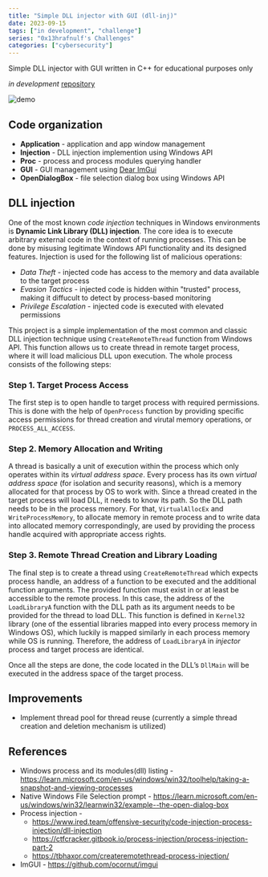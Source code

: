 ```yaml
---
title: "Simple DLL injector with GUI (dll-inj)"
date: 2023-09-15
tags: ["in development", "challenge"]
series: "0x13hrafnulf's Challenges"
categories: ["cybersecurity"]
---
```


Simple DLL injector with GUI written in C++ for educational purposes only

*in development* [repository](https://github.com/0x5bjorn/dll-inj)

![demo](images/posts-media/dll-inj/demo.gif)

## Code organization

- **Application** - application and app window management
- **Injection** - DLL injection implemention using Windows API
- **Proc** - process and process modules querying handler
- **GUI** - GUI management using [Dear ImGui](https://github.com/ocornut/imgui)
- **OpenDialogBox** - file selection dialog box using Windows API

## DLL injection

One of the most known *code injection* techniques in Windows environments is **Dynamic Link Library (DLL) injection**. The core idea is to execute arbitrary external code in the context of running processes. This can be done by misusing legitimate Windows API functionality and its designed features. Injection is used for the following list of malicious operations:

- *Data Theft* - injected code has access to the memory and data available to the target process
- *Evasion Tactics* - injected code is hidden within "trusted" process, making it diffucult to detect by process-based monitoring
- *Privilege Escalation* - injected code is executed with elevated permissions

This project is a simple implementation of the most common and classic DLL injection technique using `CreateRemoteThread` function from Windows API. This function allows us to create thread in remote target process, where it will load malicious DLL upon execution. The whole process consists of the following steps:

### Step 1. Target Process Access

The first step is to open handle to target process with required permissions. This is done with the help of `OpenProcess` function by providing specific access permissions for thread creation and virutal memory operations, or `PROCESS_ALL_ACCESS`.

### Step 2. Memory Allocation and Writing

A thread is basically a unit of execution within the process which only operates within its *virtual address space*. Every process has its own *virtual address space* (for isolation and security reasons), which is a memory allocated for that process by OS to work with. Since a thread created in the target process will load DLL, it needs to know its path. So the DLL path needs to be in the process memory. For that, `VirtualAllocEx` and `WriteProcessMemory`, to allocate memory in remote process and to write data into allocated memory correspondingly, are used by providing the process handle acquired with appropriate access rights.

### Step 3. Remote Thread Creation and Library Loading

The final step is to create a thread using `CreateRemoteThread` which expects process handle, an address of a function to be executed and the additional function arguments. The provided function must exist in or at least be accessible to the remote process. In this case, the address of the `LoadLibraryA` function with the DLL path as its argument needs to be provided for the thread to load DLL. This function is defined in `Kernel32` library (one of the essential libraries mapped into every process memory in Windows OS), which luckily is mapped similarly in each process memory while OS is running. Therefore, the address of `LoadLibraryA` in *injector* process and target process are identical.

Once all the steps are done, the code located in the DLL’s `DllMain` will be executed in the address space of the target process.

<!-- ## Dynamic data updates
*Coming soon...* -->

## Improvements

- Implement thread pool for thread reuse (currently a simple thread creation and deletion mechanism is utilized)

## References

- Windows process and its modules(dll) listing - <https://learn.microsoft.com/en-us/windows/win32/toolhelp/taking-a-snapshot-and-viewing-processes>
- Native Windows File Selection prompt - <https://learn.microsoft.com/en-us/windows/win32/learnwin32/example--the-open-dialog-box>
- Process injection -
  - <https://www.ired.team/offensive-security/code-injection-process-injection/dll-injection>
  - <https://ctfcracker.gitbook.io/process-injection/process-injection-part-2>
  - <https://tbhaxor.com/createremotethread-process-injection/>
- ImGUI - <https://github.com/ocornut/imgui>
